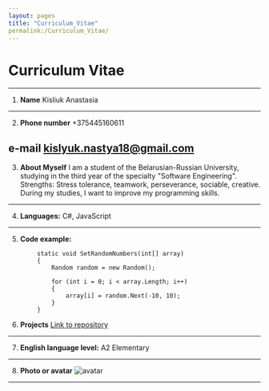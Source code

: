 ```yaml
---
layout: pages
title: "Curriculum_Vitae"
permalink:/Curriculum_Vitae/
---
```


# Curriculum Vitae
---
1. **Name**
Kisliuk Anastasia
---
2. **Phone number**
+375445160611

**e-mail**
kislyuk.nastya18@gmail.com
---
3. **About Myself** 
I am a student of the Belarusian-Russian University, studying in the third year of the specialty "Software Engineering". 
Strengths: Stress tolerance, teamwork, perseverance, sociable, creative. 
During my studies, I want to improve my programming skills. 
---
4. **Languages:** 
C#, JavaScript
---
5. **Code example:**
```
        static void SetRandomNumbers(int[] array)
        {
            Random random = new Random();

            for (int i = 0; i < array.Length; i++)
            {
                array[i] = random.Next(-10, 10);
            }
        }
```
6. **Projects**
[Link to repository](https://github.com/KNastya1102/SVChsVS_Kilsiuk_PIR-201)
---
7. **English language level:**
A2 Elementary
---
8. **Photo or avatar**
![avatar](https://funart.pro/uploads/posts/2021-07/1626487339_34-funart-pro-p-nevispavshayasya-sova-zhivotnie-krasivo-fo-41.jpg)
---